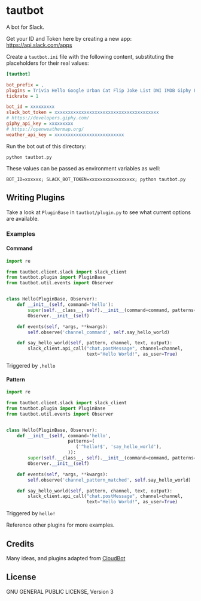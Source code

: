 # tautbot

A bot for Slack.

Get your ID and Token here by creating a new app: https://api.slack.com/apps

Create a `tautbot.ini` file with the following content, substituting the placeholders for their real values:

```ini
[tautbot]

bot_prefix = ,
plugins = Trivia Hello Google Urban Cat Flip Joke List DWI IMDB Giphy Factoid Fight Ask Calc Weather
tickrate = 1

bot_id = xxxxxxxxx
slack_bot_token = xxxxxxxxxxxxxxxxxxxxxxxxxxxxxxxxxxxxxxx
# https://developers.giphy.com/
giphy_api_key = xxxxxxxxx
# https://openweathermap.org/
weather_api_key = xxxxxxxxxxxxxxxxxxxxxxxxxx
```

Run the bot out of this directory:

```
python tautbot.py
```

These values can be passed as environment variables as well: 

```
BOT_ID=xxxxxx; SLACK_BOT_TOKEN=xxxxxxxxxxxxxxxxx; python tautbot.py
```

## Writing Plugins

Take a look at `PluginBase` in `tautbot/plugin.py` to see what current options are available.

### Examples

#### Command

```python
import re

from tautbot.client.slack import slack_client
from tautbot.plugin import PluginBase
from tautbot.util.events import Observer


class Hello(PluginBase, Observer):
    def __init__(self, command='hello'):
        super(self.__class__, self).__init__(command=command, patterns=patterns)
        Observer.__init__(self)

    def events(self, *args, **kwargs):
        self.observe('channel_command', self.say_hello_world)

    def say_hello_world(self, pattern, channel, text, output):
        slack_client.api_call("chat.postMessage", channel=channel,
                              text="Hello World!", as_user=True)
```

Triggered by `,hello`

#### Pattern

```python
import re

from tautbot.client.slack import slack_client
from tautbot.plugin import PluginBase
from tautbot.util.events import Observer


class Hello(PluginBase, Observer):
    def __init__(self, command='hello',
                       patterns=(
                          ('^hello!$', 'say_hello_world'),
                       )):
        super(self.__class__, self).__init__(command=command, patterns=patterns)
        Observer.__init__(self)

    def events(self, *args, **kwargs):
        self.observe('channel_pattern_matched', self.say_hello_world)

    def say_hello_world(self, pattern, channel, text, output):
        slack_client.api_call("chat.postMessage", channel=channel,
                              text="Hello World!", as_user=True)
```

Triggered by `hello!`

Reference other plugins for more examples.

## Credits

Many ideas, and plugins adapted from [CloudBot](https://github.com/CloudBotIRC/CloudBot)

## License

GNU GENERAL PUBLIC LICENSE, Version 3